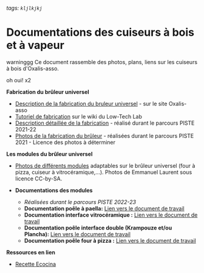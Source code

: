 ###### tags: `kljlkjkj`

# Documentations des cuiseurs à bois et à vapeur

warninggg Ce document rassemble des photos, plans, liens sur les
cuiseurs à bois d\'Oxalis-asso.

oh oui!
x2

**Fabrication du brûleur universel**

-   [Description de la fabrication du bruleur
    universel](http://www.oxalis-asso.org/?page_id=4866) - sur le site
    Oxalis-asso
-   [Tutoriel de
    fabrication](http://wiki.lowtechlab.org/w/index.php?title=Cuiseur_%C3%A0_bois_Oxalis)
    sur le wiki du Low-Tech Lab
-   [Description détaillée de la
    fabrication](Cuiseur_Oxalis_Fabrication_bruleur.md) -
    réalisé durant le parcours PISTE 2021-22
-   [Photos de la fabrication du
    brûleur](https://drive.google.com/drive/folders/1fmUhOe4w6hyGFId1UPpFGXh2_6Fj59mG?usp=sharing) -
    réalisées durant le parcours PISTE 2021 - Licence des photos à
    déterminer

**Les modules du brûleur universel**

-   [Photos de différents
    modules](https://cloud.lamyne.org/s/S8CNteCXDQMyx3Z) adaptables sur
    le brûleur universel (four à pizza, cuiseur à vitrocéramique,\...).
    Photos de Emmanuel Laurent sous licence CC-by-SA.

-   **Documentations des modules**

    -   *Réalisées durant le parcours PISTE 2022-23*
    -   **Documentation poêle à paella:**
        [Lien vers le document de travail](Module_Paella_Wok.md)
    -   **Documentation interface vitrocéramique :**
        [Lien vers le document de travail](Module_vitroceramique.md)
    -   **Documentation poêle interface double (Krampouze et/ou Plancha):**
        [Lien vers le document de travail](Module_combine_crepe_plancha.md)
    -   **Documentation poêle four à pizza :**
        [Lien vers le document de travail](Module_Four_a_Pizza.md)

**Ressources en lien**

-   [Recette Ecocina](https://pad.lescommuns.org/recette_ECocina#)
